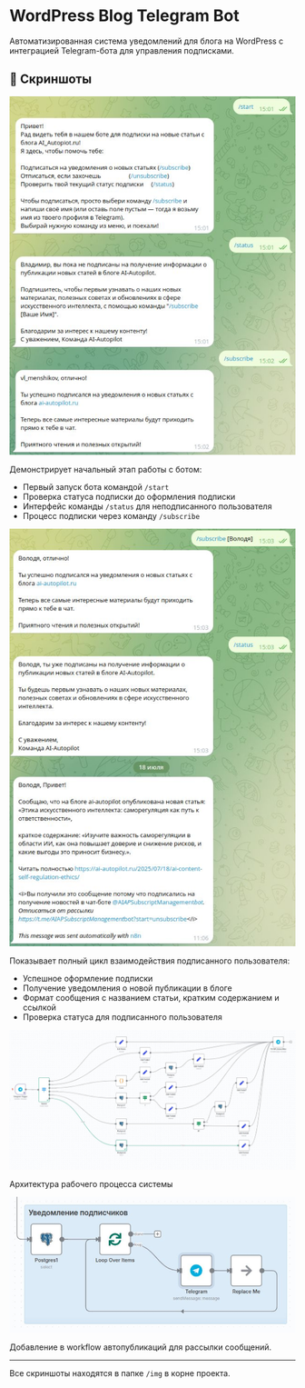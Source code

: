 # WordPress Blog Telegram Bot

Автоматизированная система уведомлений для блога на WordPress с интеграцией Telegram-бота для управления подписками.

## 📸 Скриншоты

![start](start_subscribe.jpg)

Демонстрирует начальный этап работы с ботом:
- Первый запуск бота командой `/start`
- Проверка статуса подписки до оформления подписки
- Интерфейс команды `/status` для неподписанного пользователя
- Процесс подписки через команду `/subscribe`

![subscribe](status_message.jpg)

Показывает полный цикл взаимодействия подписанного пользователя:
- Успешное оформление подписки
- Получение уведомления о новой публикации в блоге
- Формат сообщения с названием статьи, кратким содержанием и ссылкой
- Проверка статуса для подписанного пользователя

![workflow](Workflow.jpg)

Архитектура рабочего процесса системы

![workflow-messages](Workflow_messages.jpg)

Добавление в workflow автопубликаций для рассылки сообщений.

--- 

Все скриншоты находятся в папке `/img` в корне проекта.
